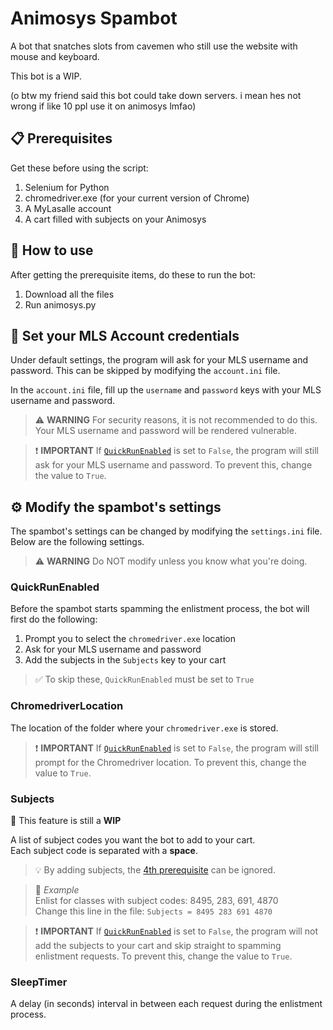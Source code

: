 # Animosys Spambot

A bot that snatches slots from cavemen who still use the website with mouse and keyboard.

This bot is a WIP.

(o btw my friend said this bot could take down servers. i mean hes not wrong if like 10 ppl use it on animosys lmfao)

## 📋 Prerequisites

Get these before using the script:

1. Selenium for Python
2. chromedriver.exe (for your current version of Chrome)
3. A MyLasalle account
4. A cart filled with subjects on your Animosys

## 🤔 How to use

After getting the prerequisite items, do these to run the bot:

1. Download all the files
2. Run animosys.py

## 🔐 Set your MLS Account credentials

Under default settings, the program will ask for your MLS username and password. This can be skipped by modifying the 
`account.ini` file.  

In the `account.ini` file, fill up the `username` and `password` keys with your MLS username and password.

> ⚠️ **WARNING** For security reasons, it is not recommended to do this. Your MLS username and password will be rendered vulnerable.  

> ❗️ **IMPORTANT** If [`QuickRunEnabled`](#quickrunenabled) is set to `False`, the program will still ask for your MLS username and password. To prevent this, change the value to `True`.

## ⚙️ Modify the spambot's settings

The spambot's settings can be changed by modifying the `settings.ini` file. Below are the following settings.

> ⚠️ **WARNING** Do NOT modify unless you know what you're doing.

### QuickRunEnabled

Before the spambot starts spamming the enlistment process, the bot will first do the following:
1. Prompt you to select the `chromedriver.exe` location
2. Ask for your MLS username and password
3. Add the subjects in the `Subjects` key to your cart

> ✅ To skip these, `QuickRunEnabled` must be set to `True`

### ChromedriverLocation

The location of the folder where your `chromedriver.exe` is stored.

> ❗️ **IMPORTANT** If [`QuickRunEnabled`](#quickrunenabled) is set to `False`, the program will still prompt for the Chromedriver location. To prevent this, change the value to `True`.

### Subjects

🚧 This feature is still a **WIP**

A list of subject codes you want the bot to add to your cart.  
Each subject code is separated with a __space__.  

>💡 By adding subjects, the [4th prerequisite](#-prerequisites) can be ignored.

> 📝 *Example*  
> Enlist for classes with subject codes: 8495, 283, 691, 4870   
> Change this line in the file: `Subjects = 8495 283 691 4870`

> ❗️ **IMPORTANT** If [`QuickRunEnabled`](#quickrunenabled) is set to `False`, the program will not add the subjects to your cart and skip straight to spamming enlistment requests. To prevent this, change the value to `True`.

### SleepTimer

A delay (in seconds) interval in between each request during the enlistment process.
